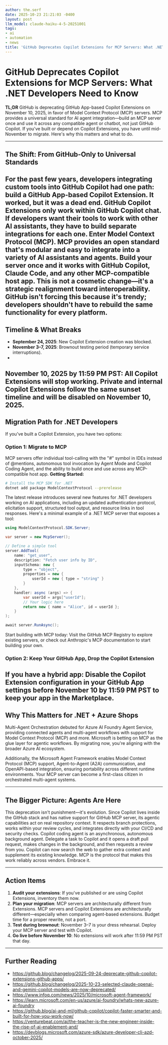 ```yaml
---
author: the.serf
date: 2025-10-23 21:21:03 -0400
layout: post
llm_model: claude-haiku-4-5-20251001
tags:
- ai
- automation
- news
title: 'GitHub Deprecates Copilot Extensions for MCP Servers: What .NET Developers Need to Know'
---
```


# GitHub Deprecates Copilot Extensions for MCP Servers: What .NET Developers Need to Know

**TL;DR**
GitHub is deprecating GitHub App-based Copilot Extensions on November 10, 2025, in favor of Model Context Protocol (MCP) servers.
MCP provides a universal standard for AI agent integration—build an MCP server once and use it across any compatible agent or chatbot, not just GitHub Copilot.
If you've built or depend on Copilot Extensions, you have until mid-November to migrate. Here's why this matters and what to do.

---

## The Shift: From GitHub-Only to Universal Standards

For the past few years, developers integrating custom tools into GitHub Copilot had one path: build a GitHub App-based Copilot Extension. It worked, but it was a dead end.
GitHub Copilot Extensions only work within GitHub Copilot chat. If developers want their tools to work with other AI assistants, they have to build separate integrations for each one.
Enter Model Context Protocol (MCP).
MCP provides an open standard that's modular and easy to integrate into a variety of AI assistants and agents. Build your server once and it works with GitHub Copilot, Claude Code, and any other MCP-compatible host app.
This is not a cosmetic change—it's a strategic realignment toward interoperability.
GitHub isn't forcing this because it's trendy; developers shouldn't have to rebuild the same functionality for every platform.
---

## Timeline & What Breaks

- **September 24, 2025**: New Copilot Extension creation was blocked.
- **November 3–7, 2025**: Brownout testing period (temporary service interruptions).
-
November 10, 2025 by 11:59 PM PST: All Copilot Extensions will stop working.
Private and internal Copilot Extensions follow the same sunset timeline and will be disabled on November 10, 2025.
---

## Migration Path for .NET Developers

If you've built a Copilot Extension, you have two options:

### Option 1: Migrate to MCP
MCP servers offer individual tool-calling with the "#" symbol in IDEs instead of @mentions, autonomous tool invocation by Agent Mode and Copilot Coding Agent, and the ability to build once and use across any MCP-compatible host app.
**Getting Started:**

```bash
# Install the MCP SDK for .NET
dotnet add package ModelContextProtocol --prerelease
```
The latest release introduces several new features for .NET developers working on AI applications, including an updated authentication protocol, elicitation support, structured tool output, and resource links in tool responses.
Here's a minimal example of a .NET MCP server that exposes a tool:

```csharp
using ModelContextProtocol.SDK.Server;

var server = new McpServer();

// Define a simple tool
server.AddTool(
    name: "get_user",
    description: "Fetch user info by ID",
    inputSchema: new { 
        type = "object",
        properties = new { 
            userId = new { type = "string" }
        }
    },
    handler: async (args) => {
        var userId = args["userId"];
        // Your logic here
        return new { name = "Alice", id = userId };
    }
);

await server.RunAsync();
```
Start building with MCP today: Visit the GitHub MCP Registry to explore existing servers, or check out Anthropic's MCP documentation to start building your own.
### Option 2: Keep Your GitHub App, Drop the Copilot Extension
If you have a hybrid app: Disable the Copilot Extension configuration in your GitHub App settings before November 10 by 11:59 PM PST to keep your app in the Marketplace.
---

## Why This Matters for .NET + Azure Shops
Multi-Agent Orchestration debuted for Azure AI Foundry Agent Service, providing connected agents and multi-agent workflows with support for Model Context Protocol (MCP) and more.
Microsoft is betting on MCP as the glue layer for agentic workflows. By migrating now, you're aligning with the broader Azure AI ecosystem.

Additionally,
the Microsoft Agent Framework enables Model Context Protocol (MCP) support, Agent-to-Agent (A2A) communication, and OpenAPI-based integration, ensuring portability across different runtime environments.
Your MCP server can become a first-class citizen in orchestrated multi-agent systems.

---

## The Bigger Picture: Agents Are Here

This deprecation isn't punishment—it's evolution.
Since Copilot lives inside the GitHub stack and has native support for GitHub MCP server, its agentic capabilities act on real repository context. It respects branch protections, works within your review cycles, and integrates directly with your CI/CD and security checks.
Copilot coding agent is an asynchronous, autonomous background agent. Delegate a task to Copilot and it opens a draft pull request, makes changes in the background, and then requests a review from you. Copilot can now search the web to gather extra context and supplement its existing knowledge.
MCP is the protocol that makes this work reliably across vendors. Embrace it.

---

## Action Items

1. **Audit your extensions**: If you've published or are using Copilot Extensions, inventory them now.
2. **Plan your migration**: MCP servers are architecturally different from Extensions.
MCP servers and Copilot Extensions are architecturally different—especially when comparing agent-based extensions.
Budget time for a proper rewrite, not a port.
3. **Test during brownout**: November 3–7 is your dress rehearsal. Deploy your MCP server and test with Copilot.
4. **Go live before November 10**: No extensions will work after 11:59 PM PST that day.

---

## Further Reading

- https://github.blog/changelog/2025-09-24-deprecate-github-copilot-extensions-github-apps/
- https://github.blog/changelog/2025-10-23-selected-claude-openai-and-gemini-copilot-models-are-now-deprecated/
- https://www.infoq.com/news/2025/10/microsoft-agent-framework/
- https://learn.microsoft.com/en-us/azure/ai-foundry/whats-new-azure-ai-foundry
- https://github.blog/ai-and-ml/github-copilot/copilot-faster-smarter-and-built-for-how-you-work-now/
- https://venturebeat.com/ai/the-teacher-is-the-new-engineer-inside-the-rise-of-ai-enablement-and/
- https://devblogs.microsoft.com/azure-sdk/azure-developer-cli-azd-october-2025/